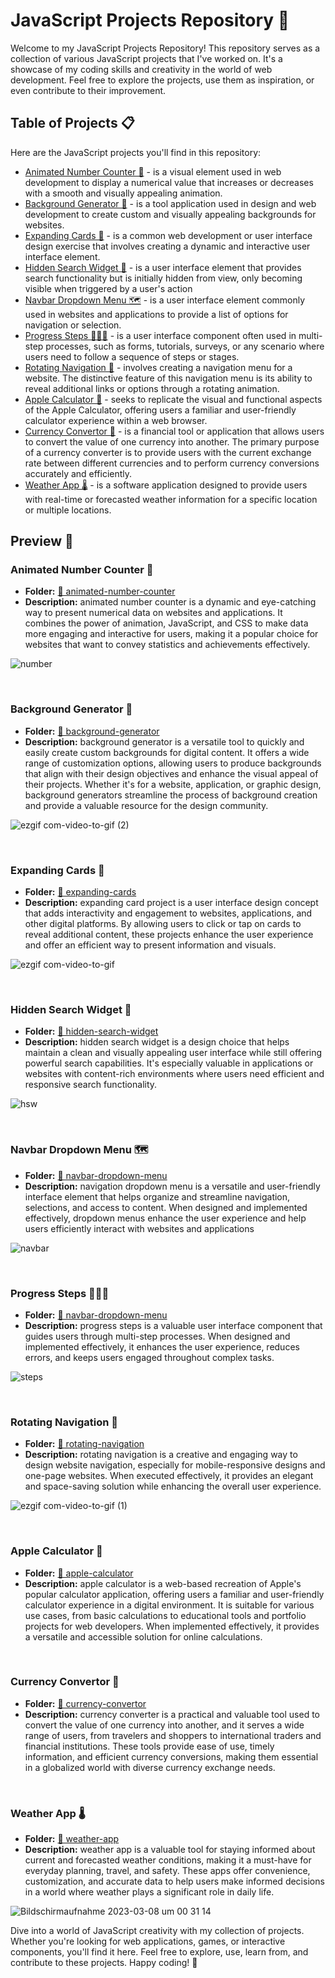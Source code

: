  # JavaScript Projects Repository 🚀

Welcome to my JavaScript Projects Repository! This repository serves as a collection of various JavaScript projects that I've worked on. It's a showcase of my coding skills and creativity in the world of web development. Feel free to explore the projects, use them as inspiration, or even contribute to their improvement.

## Table of Projects 📋

Here are the JavaScript projects you'll find in this repository:

- [Animated Number Counter 🔢](#animated-number-counter-) - is a visual element used in web development to display a numerical value that increases or decreases with a smooth and visually appealing animation. 
- [Background Generator 🌈](#background-generator-) - is a tool application used in design and web development to create custom and visually appealing backgrounds for websites.
- [Expanding Cards 🌌](#expanding-cards-) - is a common web development or user interface design exercise that involves creating a dynamic and interactive user interface element.
- [Hidden Search Widget 🔎](#hidden-search-widget-) - is a user interface element that provides search functionality but is initially hidden from view, only becoming visible when triggered by a user's action
- [Navbar Dropdown Menu 🗺️](#navbar-dropdown-menu-) - is a user interface element commonly used in websites and applications to provide a list of options for navigation or selection.
- [Progress Steps 🏃🏻‍♂️](#progress-steps-) - is a user interface component often used in multi-step processes, such as forms, tutorials, surveys, or any scenario where users need to follow a sequence of steps or stages.
- [Rotating Navigation 🧭](#rotating-navigation-) - involves creating a navigation menu for a website. The distinctive feature of this navigation menu is its ability to reveal additional links or options through a rotating animation. 
- [Apple Calculator 🧮](#apple-calculator-) - seeks to replicate the visual and functional aspects of the Apple Calculator, offering users a familiar and user-friendly calculator experience within a web browser.
- [Currency Convertor 💸](#currency-convertor-) - is a financial tool or application that allows users to convert the value of one currency into another. The primary purpose of a currency converter is to provide users with the current exchange rate between different currencies and to perform currency conversions accurately and efficiently.
- [Weather App 🌡️](#weather-app) - is a software application designed to provide users with real-time or forecasted weather information for a specific location or multiple locations. 

## Preview 🌟

### Animated Number Counter 🔢
 - **Folder:** [📁 animated-number-counter](/animated-number-counter/)
 - **Description:** animated number counter is a dynamic and eye-catching way to present numerical data on websites and applications. It combines the power of animation, JavaScript, and CSS to make data more engaging and interactive for users, making it a popular choice for websites that want to convey statistics and achievements effectively.

![number](https://user-images.githubusercontent.com/88382171/226492389-f2c9a846-4e2f-48c8-8c47-1c0e87cb86da.gif)

<br>

### Background Generator 🌈
 - **Folder:** [📁 background-generator](/background-generator/)
 - **Description:** background generator is a versatile tool to quickly and easily create custom backgrounds for digital content. It offers a wide range of customization options, allowing users to produce backgrounds that align with their design objectives and enhance the visual appeal of their projects. Whether it's for a website, application, or graphic design, background generators streamline the process of background creation and provide a valuable resource for the design community.

![ezgif com-video-to-gif (2)](https://github.com/dpaguba/js-zero-to-hero/assets/88382171/efa2607b-8288-43d5-a1a6-fc33a5be2538)

<br>

### Expanding Cards 🌌
 - **Folder:** [📁 expanding-cards](/expanding-cards/)
 - **Description:** expanding card project is a user interface design concept that adds interactivity and engagement to websites, applications, and other digital platforms. By allowing users to click or tap on cards to reveal additional content, these projects enhance the user experience and offer an efficient way to present information and visuals.

![ezgif com-video-to-gif](https://user-images.githubusercontent.com/88382171/222894878-a77d039f-1111-4290-be06-a259fcfb8efb.gif)

<br>

### Hidden Search Widget 🔎
- **Folder:** [📁 hidden-search-widget](/hidden-search-widget/)
 - **Description:** hidden search widget is a design choice that helps maintain a clean and visually appealing user interface while still offering powerful search capabilities. It's especially valuable in applications or websites with content-rich environments where users need efficient and responsive search functionality.

![hsw](https://github.com/dpaguba/js-zero-to-hero/assets/88382171/1060aeb7-4359-4c36-b25a-5d0a8ac9cd8b)

<br>

### Navbar Dropdown Menu 🗺️
 - **Folder:** [📁 navbar-dropdown-menu](/navbar-dropdown-menu/)
 - **Description:** navigation dropdown menu is a versatile and user-friendly interface element that helps organize and streamline navigation, selections, and access to content. When designed and implemented effectively, dropdown menus enhance the user experience and help users efficiently interact with websites and applications

![navbar](https://user-images.githubusercontent.com/88382171/222894358-866d379f-2674-4fb3-a679-be64ce3a0c00.gif)

<br>

### Progress Steps 🏃🏻‍♂️
 - **Folder:** [📁 navbar-dropdown-menu](/navbar-dropdown-menu/)
 - **Description:** progress steps is a valuable user interface component that guides users through multi-step processes. When designed and implemented effectively, it enhances the user experience, reduces errors, and keeps users engaged throughout complex tasks.

![steps ](https://user-images.githubusercontent.com/88382171/225456216-60d3f4e6-4d07-43da-839a-69c29d5b8b31.gif)

<br>

### Rotating Navigation 🧭
 - **Folder:** [📁 rotating-navigation](/rotating-navigation/)
 - **Description:** rotating navigation is a creative and engaging way to design website navigation, especially for mobile-responsive designs and one-page websites. When executed effectively, it provides an elegant and space-saving solution while enhancing the overall user experience.

![ezgif com-video-to-gif (1)](https://github.com/dpaguba/js-zero-to-hero/assets/88382171/1770a89b-7732-453d-aef8-6a63d23ddc00)

 <br>

### Apple Calculator 🧮
 - **Folder:** [📁 apple-calculator](/apple-calculator/)
 - **Description:**  apple calculator is a web-based recreation of Apple's popular calculator application, offering users a familiar and user-friendly calculator experience in a digital environment. It is suitable for various use cases, from basic calculations to educational tools and portfolio projects for web developers. When implemented effectively, it provides a versatile and accessible solution for online calculations.


<br>

### Currency Convertor 💸
 - **Folder:** [📁 currency-convertor](/currency-convertor/)
 - **Description:** currency converter is a practical and valuable tool used to convert the value of one currency into another, and it serves a wide range of users, from travelers and shoppers to international traders and financial institutions. These tools provide ease of use, timely information, and efficient currency conversions, making them essential in a globalized world with diverse currency exchange needs.


<br>

### Weather App 🌡️
 - **Folder:** [📁 weather-app](/weather-app/)
 - **Description:** weather app is a valuable tool for staying informed about current and forecasted weather conditions, making it a must-have for everyday planning, travel, and safety. These apps offer convenience, customization, and accurate data to help users make informed decisions in a world where weather plays a significant role in daily life.

 ![Bildschirmaufnahme 2023-03-08 um 00 31 14](https://user-images.githubusercontent.com/88382171/223579763-cd2ccfc3-fb77-4dbd-844f-72a483b90ba9.gif)

Dive into a world of JavaScript creativity with my collection of projects. Whether you're looking for web applications, games, or interactive components, you'll find it here. Feel free to explore, use, learn from, and contribute to these projects. Happy coding! 🚀

